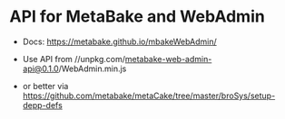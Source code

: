 # API for MetaBake and WebAdmin

- Docs: https://metabake.github.io/mbakeWebAdmin/

- Use API from //unpkg.com/metabake-web-admin-api@0.1.0/WebAdmin.min.js
- or better via https://github.com/metabake/metaCake/tree/master/broSys/setup-depp-defs